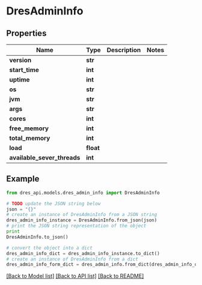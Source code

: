 # DresAdminInfo


## Properties
Name | Type | Description | Notes
------------ | ------------- | ------------- | -------------
**version** | **str** |  | 
**start_time** | **int** |  | 
**uptime** | **int** |  | 
**os** | **str** |  | 
**jvm** | **str** |  | 
**args** | **str** |  | 
**cores** | **int** |  | 
**free_memory** | **int** |  | 
**total_memory** | **int** |  | 
**load** | **float** |  | 
**available_sever_threads** | **int** |  | 

## Example

```python
from dres_api.models.dres_admin_info import DresAdminInfo

# TODO update the JSON string below
json = "{}"
# create an instance of DresAdminInfo from a JSON string
dres_admin_info_instance = DresAdminInfo.from_json(json)
# print the JSON string representation of the object
print
DresAdminInfo.to_json()

# convert the object into a dict
dres_admin_info_dict = dres_admin_info_instance.to_dict()
# create an instance of DresAdminInfo from a dict
dres_admin_info_form_dict = dres_admin_info.from_dict(dres_admin_info_dict)
```
[[Back to Model list]](../README.md#documentation-for-models) [[Back to API list]](../README.md#documentation-for-api-endpoints) [[Back to README]](../README.md)


